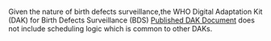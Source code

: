 

Given the nature of birth defects surveillance,the WHO Digital Adaptation Kit (DAK) for Birth Defects Surveillance (BDS) [Published DAK Document](https://iris.who.int/handle/10665/381620) does not include scheduling logic which is common to other DAKs.
